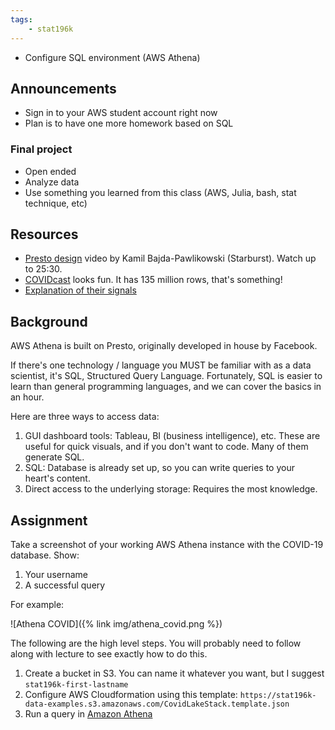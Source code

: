 ```yaml
---
tags:
    - stat196k
---
```


- Configure SQL environment (AWS Athena)

## Announcements

- Sign in to your AWS student account right now
- Plan is to have one more homework based on SQL

### Final project

- Open ended
- Analyze data
- Use something you learned from this class (AWS, Julia, bash, stat technique, etc)


## Resources

- [Presto design](https://youtu.be/OnOWG1DHGLU?t=1269) video by Kamil Bajda-Pawlikowski (Starburst).
    Watch up to 25:30.
- [COVIDcast](https://delphi.cmu.edu/covidcast/) looks fun.
    It has 135 million rows, that's something!
- [Explanation of their signals](https://cmu-delphi.github.io/delphi-epidata/api/covidcast_signals.html)


## Background

AWS Athena is built on Presto, originally developed in house by Facebook.

If there's one technology / language you MUST be familiar with as a data scientist, it's SQL, Structured Query Language. 
Fortunately, SQL is easier to learn than general programming languages, and we can cover the basics in an hour.

Here are three ways to access data:

1. GUI dashboard tools: Tableau, BI (business intelligence), etc.
    These are useful for quick visuals, and if you don't want to code.
    Many of them generate SQL.
2. SQL: Database is already set up, so you can write queries to your heart's content.
3. Direct access to the underlying storage: Requires the most knowledge.



## Assignment

Take a screenshot of your working AWS Athena instance with the COVID-19 database.
Show:

1. Your username
2. A successful query

For example:

![Athena COVID]({% link img/athena_covid.png %})

The following are the high level steps.
You will probably need to follow along with lecture to see exactly how to do this.

1. Create a bucket in S3. 
    You can name it whatever you want, but I suggest `stat196k-first-lastname`
2. Configure AWS Cloudformation using this template: `https://stat196k-data-examples.s3.amazonaws.com/CovidLakeStack.template.json`
2. Run a query in [Amazon Athena](https://console.aws.amazon.com/athena/home?force&region=us-east-1#query)
